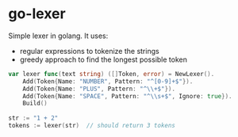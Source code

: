 # go-lexer

Simple lexer in golang. It uses:

- regular expressions to tokenize the strings
- greedy approach to find the longest possible token

```go
var lexer func(text string) ([]Token, error) = NewLexer().
    Add(Token{Name: "NUMBER", Pattern: "^[0-9]+$"}).
    Add(Token{Name: "PLUS", Pattern: "^\\+$"}).
    Add(Token{Name: "SPACE", Pattern: "^\\s+$", Ignore: true}).
    Build()
    
str := "1 + 2"
tokens := lexer(str)  // should return 3 tokens
```
